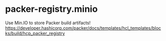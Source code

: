 # packer-registry.minio
Use Min.IO to store Packer build artifacts! https://developer.hashicorp.com/packer/docs/templates/hcl_templates/blocks/build/hcp_packer_registry
